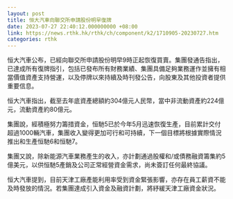 ```yaml
---
layout: post
title: 恒大汽車向聯交所申請股份明早復牌
date: 2023-07-27 22:40:12.000000000 +08:00
link: https://news.rthk.hk/rthk/ch/component/k2/1710905-20230727.htm
categories: rthk
---
```


恒大汽車公布，已經向聯交所申請股份明早9時正起恢復買賣。集團發通告指出，已達成所有復牌指引，包括已發布所有財務業績、集團具備足夠業務運作並擁有相當價值資產支持營運，以及停牌以來持續及時刊發公告，向股東及其他投資者提供重要信息。

恒大汽車指出，截至去年底資產總額約304億元人民幣，當中非流動資產約224億元，流動資產約80億元。

集團說，經積極努力籌措資金，恒馳5已於今年5月迅速恢復生產，目前累計交付超過1000輛汽車，集團收入變得更加可行和可持續，下一個目標將根據實際情況推出和生產恒馳6和恒馳7。 

集團又說，除新能源汽車業務產生的收入，亦計劃通過股權和/或債務融資籌集約5億美元，以供恒馳5產銷及公司正常經營資金需求，尚未簽訂任何最終協議。

恒大汽車提到，目前天津工廠產能利用率受到資金緊張影響，亦存在員工薪資不能及時發放的情況。若集團達成引入資金及融資計劃，將紓緩天津工廠資金狀況。
